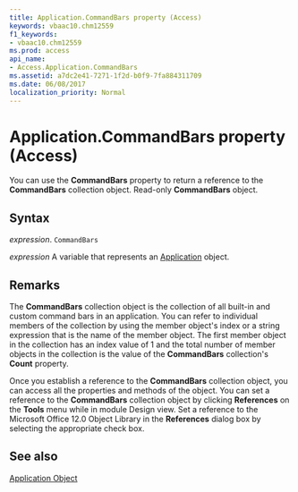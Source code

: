 ```yaml
---
title: Application.CommandBars property (Access)
keywords: vbaac10.chm12559
f1_keywords:
- vbaac10.chm12559
ms.prod: access
api_name:
- Access.Application.CommandBars
ms.assetid: a7dc2e41-7271-1f2d-b0f9-7fa884311709
ms.date: 06/08/2017
localization_priority: Normal
---
```



# Application.CommandBars property (Access)

You can use the  **CommandBars** property to return a reference to the **CommandBars** collection object. Read-only **CommandBars** object.


## Syntax

_expression_. `CommandBars`

_expression_ A variable that represents an [Application](Access.Application.md) object.


## Remarks

The  **CommandBars** collection object is the collection of all built-in and custom command bars in an application. You can refer to individual members of the collection by using the member object's index or a string expression that is the name of the member object. The first member object in the collection has an index value of 1 and the total number of member objects in the collection is the value of the **CommandBars** collection's **Count** property.

Once you establish a reference to the  **CommandBars** collection object, you can access all the properties and methods of the object. You can set a reference to the **CommandBars** collection object by clicking **References** on the **Tools** menu while in module Design view. Set a reference to the Microsoft Office 12.0 Object Library in the **References** dialog box by selecting the appropriate check box.


## See also


[Application Object](Access.Application.md)

